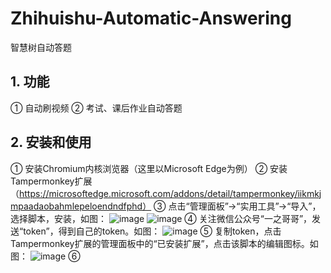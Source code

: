 # Zhihuishu-Automatic-Answering
智慧树自动答题

## 1. 功能
   ① 自动刷视频
   ② 考试、课后作业自动答题

## 2. 安装和使用
   ① 安装Chromium内核浏览器（这里以Microsoft Edge为例）
   ② 安装Tampermonkey扩展（https://microsoftedge.microsoft.com/addons/detail/tampermonkey/iikmkjmpaadaobahmlepeloendndfphd）
   ③ 点击“管理面板”->“实用工具”->“导入”，选择脚本，安装，如图：
   ![image](https://user-images.githubusercontent.com/69568351/228010349-591b5579-6f33-40d8-b53f-d84273b79341.png)
   ![image](https://user-images.githubusercontent.com/69568351/228011191-660d1d4e-4afc-445f-92f5-192d69d4a6ad.png)
   ④ 关注微信公众号“一之哥哥”，发送“token”，得到自己的token。如图：
   ![image](https://user-images.githubusercontent.com/69568351/228010985-9c965dde-dc07-4aeb-9788-ca72bf1a86f1.png)
   ⑤ 复制token，点击Tampermonkey扩展的管理面板中的“已安装扩展”，点击该脚本的编辑图标。如图：
   ![image](https://user-images.githubusercontent.com/69568351/228011370-34805492-407e-4d4a-a90d-409a691068d6.png)
   ⑥ 
